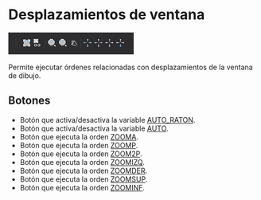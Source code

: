 # Desplazamientos de ventana

![Barra de herramientas Desplazamientos de ventana](../../../.gitbook/assets/desplazamientosdeventana.png)

Permite ejecutar órdenes relacionadas con desplazamientos de la ventana de dibujo.

## Botones

* Botón que activa/desactiva la variable [AUTO\_RATON](../ventana-de-dibujo/variables/a/auto-raton.md).
* Botón que activa/desactiva la variable [AUTO](../ventana-fotogrametrica/ordenes/a/auto.md).
* Botón que ejecuta la orden [ZOOMA](../ventana-de-dibujo/ordenes/z/zooma.md).
* Botón que ejecuta la orden [ZOOMP](../ventana-de-dibujo/ordenes/z/zoomp.md).
* Botón que ejecuta la orden [ZOOM2P](../ventana-de-dibujo/ordenes/z/zoom2p.md).
* Botón que ejecuta la orden [ZOOMIZQ](../ventana-de-dibujo/ordenes/z/zoomizq.md).
* Botón que ejecuta la orden [ZOOMDER](../ventana-de-dibujo/ordenes/z/zoomder.md).
* Botón que ejecuta la orden [ZOOMSUP](../ventana-de-dibujo/ordenes/z/zoomsup.md).
* Botón que ejecuta la orden [ZOOMINF](../ventana-de-dibujo/ordenes/z/zoominf.md).

